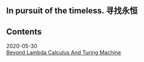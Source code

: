 ## In pursuit of the timeless. 寻找永恒


## Contents

2020-05-30  
[Beyond Lambda Calculus And Turing Machine](/posts/2020/05/BeyondLCAndTM.md ) 
